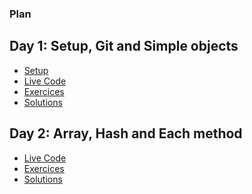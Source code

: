 
### Plan
## Day 1: Setup, Git and Simple objects
<ul>
  <li><a href="day1/setup.md">Setup</a></li>
  <li><a href="day1/livecode.md">Live Code</a></li>
  <li><a href="day1/exercices.md">Exercices</a></li>
  <li><a href="day1/solutions/">Solutions</a></li>
</ul>

## Day 2: Array, Hash and Each method
<ul>
  <li><a href="day2/livecode.md">Live Code</a></li>
  <li><a href="day2/exercices.md">Exercices</a></li>
  <li><a href="day2/solutions/">Solutions</a></li>
</ul>
